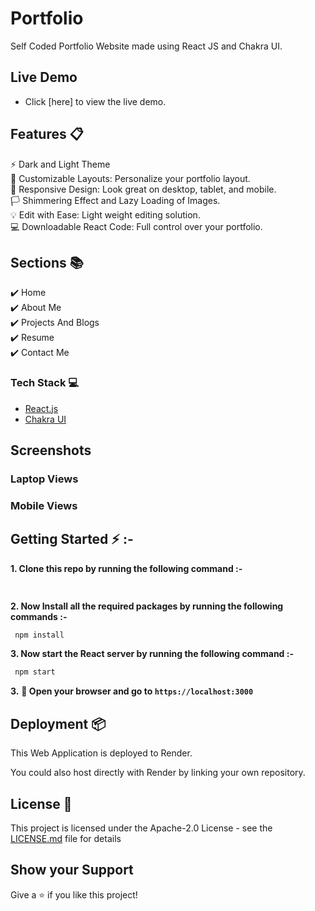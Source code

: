 # Portfolio

Self Coded Portfolio Website made using React JS and Chakra UI.


<p align="center"> 
  <kbd>
    <!-- <a href="https://rahulkp15.onrender.com/" target="_blank"><img src="./images/intro.jpg" > -->
  </a>
  </kbd>
</p>

## Live Demo 

- Click [here] to view the live demo.

## Features 📋

⚡️ Dark and Light Theme \
🎨 Customizable Layouts: Personalize your portfolio layout.\
📱  Responsive Design: Look great on desktop, tablet, and mobile.\
🏳️ Shimmering Effect and Lazy Loading of Images. \
💡  Edit with Ease: Light weight editing solution.\
💻 Downloadable React Code: Full control over your portfolio.


## Sections 📚

✔️ Home\
✔️ About Me\
✔️ Projects And Blogs\
✔️ Resume\
✔️ Contact Me

### Tech Stack 💻

- [React.js](https://react.dev/)
- [Chakra UI](https://chakra-ui.com/)

## Screenshots

### Laptop Views

<p align="center"> 
  <kbd>
    <!-- <a href="https://rahulkp15.onrender.com/" target="_blank"><img src="./images/laptopView.jpg"> -->
  </a>
  </kbd>
</p>

### Mobile Views

<div align="center"> 
  <kbd>
 <!-- <img src="./images/mobile-view-1.jpg" width="400" height="400">
 <img src="./images/mobile-view-2.jpg" width="400" height="400"> -->
  </kbd>
</div>

## Getting Started ⚡ :-

**1. Clone this repo by running the following command :-**

```bash
 
```

**2. Now Install all the required packages by running the following commands :-**

```bash
 npm install
```

**3. Now start the React server by running the following command :-**

```bash
 npm start
```

**3.** **🎉 Open your browser and go to `https://localhost:3000`**

## Deployment 📦

This Web Application is deployed to Render.

You could also host directly with Render by linking your own repository.


## License 📄
This project is licensed under the Apache-2.0 License - see the [LICENSE.md](./LICENSE) file for details


## Show your Support

Give a ⭐️ if you like this project!